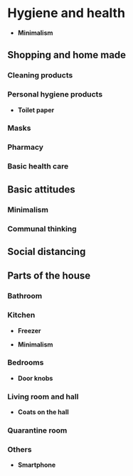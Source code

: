 # Hygiene and health

- **Minimalism**

## Shopping and home made 

### Cleaning products

### Personal hygiene products

- **Toilet paper**

### Masks

### Pharmacy

### Basic health care


## Basic attitudes 

### Minimalism 

### Communal thinking 

## Social distancing



## Parts of the house 

### Bathroom 

### Kitchen 

- **Freezer**

- **Minimalism**

### Bedrooms 

- **Door knobs**



### Living room and hall 

- **Coats on the hall**

### Quarantine room



### Others

- **Smartphone**


